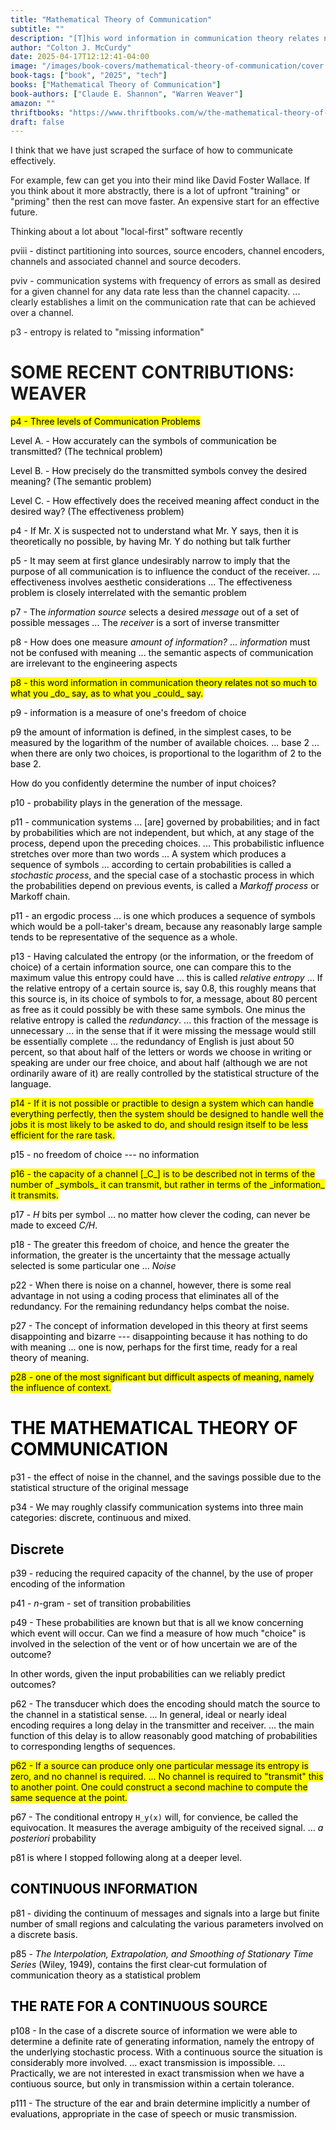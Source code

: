 ```yaml
---
title: "Mathematical Theory of Communication"
subtitle: ""
description: "[T]his word information in communication theory relates not so much to what you _do_ say, as to what you _could_ say. ... If it is not possible or practible to design a system which can handle everything perfectly, then the system should be designed to handle well the jobs it is most likely to be asked to do, and should resign itself to be less efficient for the rare task."
author: "Colton J. McCurdy"
date: 2025-04-17T12:12:41-04:00
image: "/images/book-covers/mathematical-theory-of-communication/cover.jpg"
book-tags: ["book", "2025", "tech"]
books: ["Mathematical Theory of Communication"]
book-authors: ["Claude E. Shannon", "Warren Weaver"]
amazon: ""
thriftbooks: "https://www.thriftbooks.com/w/the-mathematical-theory-of-communication_claude-shannon_warren-weaver/413716/?resultid=427ae8f5-6aed-4dad-8313-c32a4294102b#edition=4539584&idiq=26834489"
draft: false
---
```


I think that we have just scraped the surface of how to communicate effectively.

For example, few can get you into their mind like David Foster Wallace. If you think about it more
abstractly, there is a lot of upfront "training" or "priming" then the rest can move faster. An expensive start for an effective future.

Thinking about a lot about "local-first" software recently

pviii - distinct partitioning into sources, source encoders, channel encoders, channels and associated channel and source decoders.

pviv - communication systems with frequency of errors as small as desired for a given channel for any data rate less than the channel capacity. ... clearly establishes a limit on the communication rate that can be achieved over a channel.

p3 - entropy is related to "missing information"

# SOME RECENT CONTRIBUTIONS: WEAVER

<mark>
p4 - Three levels of Communication Problems

Level A. - How accurately can the symbols of communication be transmitted? (The technical problem)

Level B. - How precisely do the transmitted symbols convey the desired meaning? (The semantic problem)

Level C. - How effectively does the received meaning affect conduct in the desired way? (The effectiveness problem)
</mark>

p4 - If Mr. X is suspected not to understand what Mr. Y says, then it is theoretically no possible, by having Mr. Y do nothing but talk further

p5 - It may seem at first glance undesirably narrow to imply that the purpose of all communication is to influence the conduct of the receiver. ... effectiveness involves aesthetic considerations ... The effectiveness problem is closely interrelated with the semantic problem

p7 - The _information source_ selects a desired _message_ out of a set of possible messages ... The _receiver_ is a sort of inverse transmitter

p8 - How does one measure _amount of information?_ ... _information_ must not be confused with meaning ... the semantic aspects of communication are irrelevant to the engineering aspects

<mark>
p8 - this word information in communication theory relates not so much to what you _do_ say, as to what you _could_ say.
</mark>

p9 - information is a measure of one's freedom of choice

p9 the amount of information is defined, in the simplest cases, to be measured by the logarithm of the number of available choices. ... base 2 ... when there are only two choices, is proportional to the logarithm of 2 to the base 2.

How do you confidently determine the number of input choices?

p10 - probability plays in the generation of the message.

p11 - communication systems ... [are] governed by probabilities; and in fact by probabilities which are not independent, but which, at any stage of the process, depend upon the preceding choices. ... This probabilistic influence stretches over more than two words ... A system which produces a sequence of symbols ... according to certain probabilities
is called a _stochastic process_, and the special case of a stochastic process in which the probabilities depend on previous events, is called a _Markoff process_ or Markoff chain.

p11 - an ergodic process ... is one which produces a sequence of symbols which would be a poll-taker's dream, because any reasonably large sample tends to be representative of the sequence as a whole.

p13 - Having calculated the entropy (or the information, or the freedom of choice) of a certain information source, one can compare this to the maximum value this entropy could have ... this is called _relative entropy_ ... If the relative entropy of a certain source is, say 0.8, this roughly means that this source is, in its choice of symbols to for, a message, about 80 percent as free as it could possibly be with these same symbols. One minus the relative entropy is called the _redundancy_. ... this fraction of the message is unnecessary ... in the sense that if it were missing the message would still be essentially complete ... the redundancy of English is just about 50 percent, so that about half of the letters or words we choose in writing or speaking are under our free choice, and about half (although we are not ordinarily aware of it) are really controlled by the statistical structure of the language.

<mark>
p14 - If it is not possible or practible to design a system which can handle everything perfectly, then the system should be designed to handle well the jobs it is most likely to be asked to do, and should resign itself to be less efficient for the rare task.
</mark>

p15 - no freedom of choice --- no information

<mark>
p16 - the capacity of a channel [_C_] is to be described not in terms of the number of _symbols_ it can transmit, but rather in terms of the _information_ it transmits.
</mark>

p17 - _H_ bits per symbol ... no matter how clever the coding, can never be made to exceed _C/H_.

p18 - The greater this freedom of choice, and hence the greater the information, the greater is the uncertainty that the message actually selected is some particular one ... _Noise_

p22 - When there is noise on a channel, however, there is some real advantage in not using a coding process that eliminates all of the redundancy. For the remaining redundancy helps combat the noise.

p27 - The concept of information developed in this theory at first seems disappointing and bizarre --- disappointing because it has nothing to do with meaning ... one is now, perhaps for the first time, ready for a real theory of meaning.

<mark>
p28 - one of the most significant but difficult aspects of meaning, namely the influence of context.
</mark>

# THE MATHEMATICAL THEORY OF COMMUNICATION

p31 - the effect of noise in the channel, and the savings possible due to the statistical structure of the original message

p34 - We may roughly classify communication systems into three main categories: discrete, continuous and mixed.

## Discrete

p39 - reducing the required capacity of the channel, by the use of proper encoding of the information

p41 - _n_-gram - set of transition probabilities

p49 - These probabilities are known but that is all we know concerning which event will occur. Can we find a measure of how much "choice" is involved in the selection of the vent or of how uncertain we are of the outcome?

In other words, given the input probabilities can we reliably predict outcomes?

p62 - The transducer which does the encoding should match the source to the channel in a statistical sense. ... In general, ideal or nearly ideal encoding requires a long delay in the transmitter and receiver. ... the main function of this delay is to allow reasonably good matching of probabilities to corresponding lengths of sequences.

<mark>
p62 - If a source can produce only one particular message its entropy is zero, and no channel is required. ... No channel is required to "transmit" this to another point. One could construct a second machine to compute the same sequence at the point.
</mark>

p67 - The conditional entropy `H_y(x)` will, for convience, be called the equivocation. It measures the average ambiguity of the received signal. ... _a posteriori_ probability

p81 is where I stopped following along at a deeper level.

## CONTINUOUS INFORMATION

p81 - dividing the continuum of messages and signals into a large but finite number of small regions and calculating the various parameters involved on a discrete basis.

p85 - _The Interpolation, Extrapolation, and Smoothing of Stationary Time Series_ (Wiley, 1949), contains the first clear-cut formulation of communication theory as a statistical problem

## THE RATE FOR A CONTINUOUS SOURCE

p108 - In the case of a discrete source of information we were able to determine a definite rate of generating information, namely the entropy of the underlying stochastic process. With a continuous source the situation is considerably more involved. ... exact transmission is impossible. ... Practically, we are not interested in exact transmission when we have a contiuous source, but only in transmission within a certain tolerance.

p111 - The structure of the ear and brain determine implicitly a number of evaluations, appropriate in the case of speech or music transmission.
